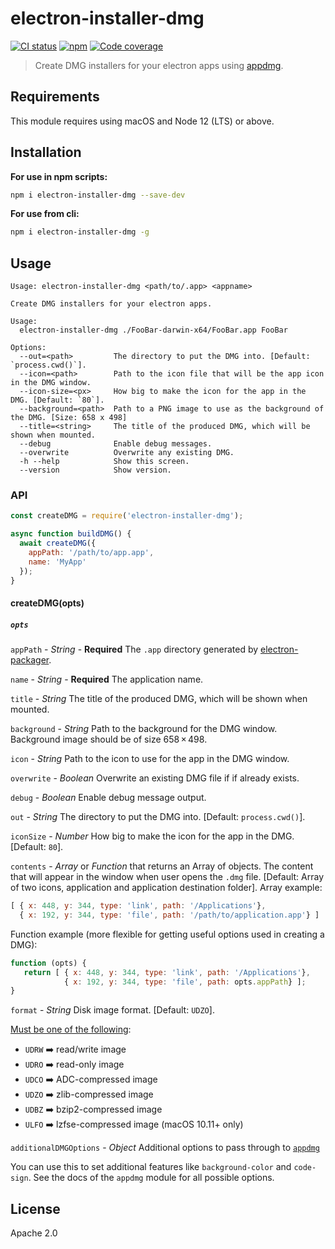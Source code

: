 # electron-installer-dmg

[![CI status][actions_img]][actions_url]
[![npm][npm_img]][npm_url]
[![Code coverage](https://codecov.io/gh/electron-userland/electron-installer-dmg/branch/main/graph/badge.svg?token=xtM3VTig9I)](https://codecov.io/gh/electron-userland/electron-installer-dmg)

> Create DMG installers for your electron apps using [appdmg][appdmg].

## Requirements

This module requires using macOS and Node 12 (LTS) or above.

## Installation

**For use in npm scripts:**
```bash
npm i electron-installer-dmg --save-dev
```

**For use from cli:**
```bash
npm i electron-installer-dmg -g
```

## Usage

```
Usage: electron-installer-dmg <path/to/.app> <appname>

Create DMG installers for your electron apps.

Usage:
  electron-installer-dmg ./FooBar-darwin-x64/FooBar.app FooBar

Options:
  --out=<path>         The directory to put the DMG into. [Default: `process.cwd()`].
  --icon=<path>        Path to the icon file that will be the app icon in the DMG window.
  --icon-size=<px>     How big to make the icon for the app in the DMG. [Default: `80`].
  --background=<path>  Path to a PNG image to use as the background of the DMG. [Size: 658 x 498]
  --title=<string>     The title of the produced DMG, which will be shown when mounted.
  --debug              Enable debug messages.
  --overwrite          Overwrite any existing DMG.
  -h --help            Show this screen.
  --version            Show version.
```

### API

```javascript
const createDMG = require('electron-installer-dmg');

async function buildDMG() {
  await createDMG({
    appPath: '/path/to/app.app',
    name: 'MyApp'
  });
}
```
#### createDMG(opts)

##### `opts`

`appPath` - *String* - **Required**
The `.app` directory generated by [electron-packager][electron-packager].

`name` - *String* - **Required**
The application name.

`title` - *String*
The title of the produced DMG, which will be shown when mounted.

`background` - *String*
Path to the background for the DMG window. Background image should be of size 658 × 498.

`icon` - *String*
Path to the icon to use for the app in the DMG window.

`overwrite` - *Boolean*
Overwrite an existing DMG file if if already exists.

`debug` - *Boolean*
Enable debug message output.

`out` - *String*
The directory to put the DMG into. [Default: `process.cwd()`].

`iconSize` - *Number*
How big to make the icon for the app in the DMG. [Default: `80`].

`contents` - *Array* or *Function* that returns an Array of objects.
The content that will appear in the window when user opens the `.dmg` file.
[Default: Array of two icons, application and application destination folder].
Array example:
```javascript
[ { x: 448, y: 344, type: 'link', path: '/Applications'},
  { x: 192, y: 344, type: 'file', path: '/path/to/application.app'} ]
```
Function example (more flexible for getting useful options used in creating a DMG):
```javascript
function (opts) {
   return [ { x: 448, y: 344, type: 'link', path: '/Applications'},
            { x: 192, y: 344, type: 'file', path: opts.appPath} ];
}
```

`format` - *String*
Disk image format. [Default: `UDZO`].

[Must be one of the following][spec]:

- `UDRW` :arrow_right: read/write image
- `UDRO` :arrow_right: read-only image
- `UDCO` :arrow_right: ADC-compressed image
- `UDZO` :arrow_right: zlib-compressed image
- `UDBZ` :arrow_right: bzip2-compressed image
- `ULFO` :arrow_right: lzfse-compressed image (macOS 10.11+ only)

`additionalDMGOptions` - *Object*
Additional options to pass through to [`appdmg`](https://npm.im/appdmg)

You can use this to set additional features like `background-color` and
`code-sign`.  See the docs of the `appdmg` module for all possible options.

## License

Apache 2.0

[actions_img]: https://github.com/electron-userland/electron-installer-dmg/actions/workflows/ci.yml/badge.svg
[actions_url]: https://github.com/electron-userland/electron-installer-dmg/actions/workflows/ci.yml
[npm_img]: https://img.shields.io/npm/v/electron-installer-dmg.svg
[npm_url]: https://npm.im/electron-installer-dmg
[electron-packager]: https://github.com/electron/electron-packager
[appdmg]: https://github.com/LinusU/node-appdmg
[spec]: https://github.com/LinusU/node-appdmg#specification
